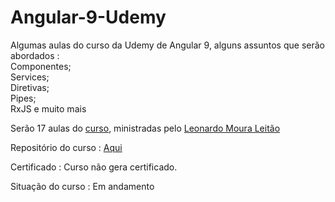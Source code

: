 # Angular-9-Udemy
Algumas aulas do curso da Udemy de Angular 9, alguns assuntos que serão abordados :<br>
Componentes; <br>
Services; <br>
Diretivas; <br>
Pipes; <br>
RxJS e muito mais

Serão 17 aulas do <a href="https://www.udemy.com/course/angular-9-essencial/learn/lecture/18819362?start=15#overview" target="_blank">curso</a>, ministradas pelo <a href="https://github.com/leonardomleitao" target="_blank">Leonardo Moura Leitão</a><br>

Repositório do curso : <a href="https://github.com/cod3rcursos/angular-crud">Aqui</a> 

Certificado : Curso não gera certificado. 

Situação do curso :  Em andamento
